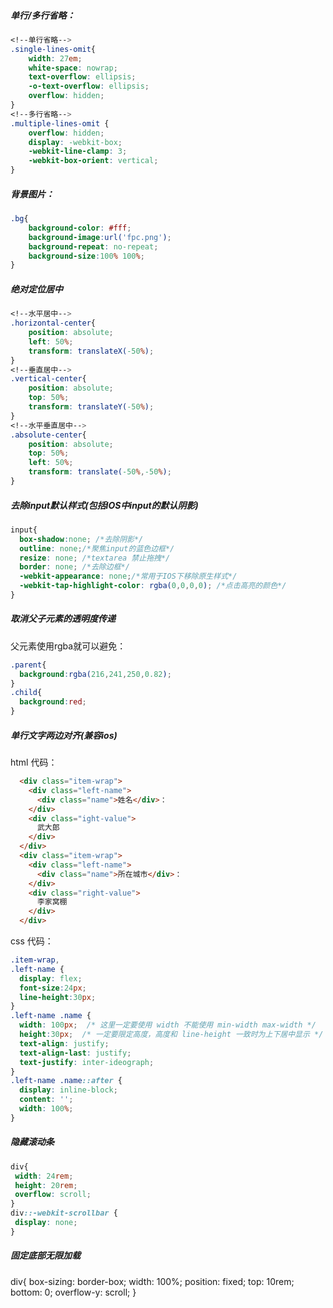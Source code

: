 ##### 单行/多行省略：
```css
<!--单行省略-->
.single-lines-omit{
    width: 27em;
    white-space: nowrap;
    text-overflow: ellipsis;
    -o-text-overflow: ellipsis;
    overflow: hidden;
}
<!--多行省略-->
.multiple-lines-omit {
    overflow: hidden;
    display: -webkit-box;
    -webkit-line-clamp: 3;
    -webkit-box-orient: vertical;
}
```
##### 背景图片：
```css
.bg{
    background-color: #fff;
    background-image:url('fpc.png');
    background-repeat: no-repeat;
    background-size:100% 100%;
}
```
##### 绝对定位居中
```css
<!--水平居中-->
.horizontal-center{
    position: absolute;
    left: 50%;
    transform: translateX(-50%);
}
<!--垂直居中-->
.vertical-center{
    position: absolute;
    top: 50%;
    transform: translateY(-50%);
}
<!--水平垂直居中-->
.absolute-center{
    position: absolute;
    top: 50%;
    left: 50%;
    transform: translate(-50%,-50%);
}
```
##### 去除input默认样式(包括IOS中input的默认阴影)
```css
input{
  box-shadow:none; /*去除阴影*/
  outline: none;/*聚焦input的蓝色边框*/
  resize: none; /*textarea 禁止拖拽*/
  border: none; /*去除边框*/
  -webkit-appearance: none;/*常用于IOS下移除原生样式*/
  -webkit-tap-highlight-color: rgba(0,0,0,0); /*点击高亮的颜色*/
}
```
##### 取消父子元素的透明度传递
父元素使用rgba就可以避免：
```css
.parent{
  background:rgba(216,241,250,0.82);
}
.child{
  background:red;
}
```
##### 单行文字两边对齐(兼容ios)
html 代码：
```html
  <div class="item-wrap">
    <div class="left-name">
      <div class="name">姓名</div>：
    </div>
    <div class="ight-value">
      武大郎
    </div>
  </div>
  <div class="item-wrap">
    <div class="left-name">
      <div class="name">所在城市</div>：
    </div>
    <div class="right-value">
      李家窝棚
    </div>
  </div>
```
css 代码：
```css
.item-wrap,
.left-name {
  display: flex;
  font-size:24px;
  line-height:30px;
}
.left-name .name {
  width: 100px;  /* 这里一定要使用 width 不能使用 min-width max-width */
  height:30px;  /* 一定要限定高度，高度和 line-height 一致时为上下居中显示 */
  text-align: justify;
  text-align-last: justify;
  text-justify: inter-ideograph;
}
.left-name .name::after {
  display: inline-block;
  content: '';
  width: 100%;
}
```
##### 隐藏滚动条
```css
div{
 width: 24rem;
 height: 20rem;
 overflow: scroll;
}
div::-webkit-scrollbar {
 display: none;
}
```
##### 固定底部无限加载
div{
 box-sizing: border-box;
 width: 100%;
 position: fixed;
 top: 10rem;
 bottom: 0;
 overflow-y: scroll;
}






























